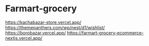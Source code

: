 # Farmart-grocery

https://kachabazar-store.vercel.app/
https://themepanthers.com/wp/nest/d1/wishlist/
https://borobazar.vercel.app/
https://farmart-grocery-ecommerce-nextjs.vercel.app/
